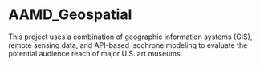 # AAMD_Geospatial
This project uses a combination of geographic information systems (GIS), remote sensing data, and API-based isochrone modeling to evaluate the potential audience reach of major U.S. art museums. 
